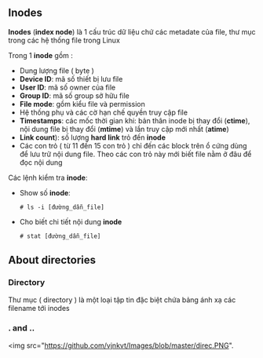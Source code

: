 ## Inodes 

**Inodes** (**index node**) là 1 cấu trúc dữ liệu chứ các metadate của file, thư mục trong các hệ thống file trong Linux

Trong 1 **inode** gồm :
  - Dung lượng file ( byte )
  - **Device ID**: mã số thiết bị lưu file
  - **User ID**: mã số owner của file
  - **Group ID**: mã số group sở hữu file
  - **File mode**: gồm kiểu file và permission
  - Hệ thống phụ và các cờ hạn chế quyền truy cập file
  - **Timestamps**: các mốc thời gian khi: bản thân inode bị thay đổi (**ctime**), nội dung file bị thay đổi (**mtime**) và lần truy cập mới nhất (**atime**)
  - **Link count**): số lượng **hard link** trỏ đến **inode**
  - Các con trỏ ( từ 11 đến 15 con trỏ ) chỉ đến các block trên ổ cứng dùng để lưu trữ nội dung file. Theo các con trỏ này mới biết file nằm ở đâu để đọc nội dung
  
Các lệnh kiểm tra **inode**:

  - Show số **inode**:
    
    ``# ls -i [đường_dẫn_file]``
    
  - Cho biết chi tiết nội dung **inode**
  
    ``# stat [đường_dẫn_file]``

## About directories

### Directory

Thư mục ( directory ) là một loại tập tin đặc biệt chứa bảng ánh xạ các filename tới inodes

### . and ..

<img src="https://github.com/vjnkvt/Images/blob/master/direc.PNG".
